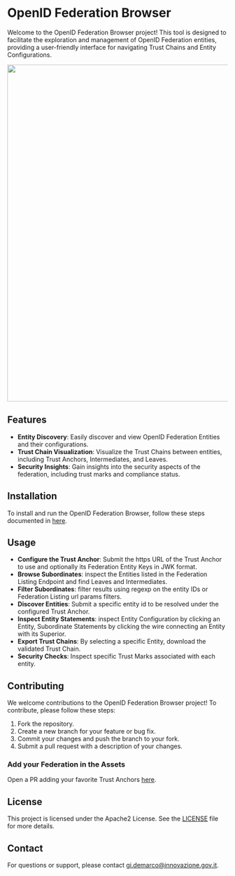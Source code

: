 # OpenID Federation Browser

Welcome to the OpenID Federation Browser project!
This tool is designed to facilitate the exploration and management of OpenID Federation entities,
providing a user-friendly interface for navigating Trust Chains and Entity Configurations.

<img src="images/preview.gif" width="768">

## Features

- **Entity Discovery**: Easily discover and view OpenID Federation Entities and their configurations.
- **Trust Chain Visualization**: Visualize the Trust Chains between entities, including Trust Anchors, Intermediates, and Leaves.
- **Security Insights**: Gain insights into the security aspects of the federation, including trust marks and compliance status.

## Installation

To install and run the OpenID Federation Browser, follow these steps documented in [here](SETUP.md).

## Usage

- **Configure the Trust Anchor**: Submit the https URL of the Trust Anchor to use and optionally its Federation Entity Keys in JWK format.
- **Browse Subordinates**: inspect the Entities listed in the Federation Listing Endpoint and find Leaves and Intermediates.
- **Filter Subordinates**: filter results using regexp on the entity IDs or Federation Listing url params filters.
- **Discover Entities**: Submit a specific entity id to be resolved under the configured Trust Anchor.
- **Inspect Entity Statements**: inspect Entity Configuration by clicking an Entity, Subordinate Statements by clicking the wire connecting an Entity with its Superior.
- **Export Trust Chains**: By selecting a specific Entity, download the validated Trust Chain.
- **Security Checks**: Inspect specific Trust Marks associated with each entity.

## Contributing

We welcome contributions to the OpenID Federation Browser project! To contribute, please follow these steps:

1. Fork the repository.
2. Create a new branch for your feature or bug fix.
3. Commit your changes and push the branch to your fork.
4. Submit a pull request with a description of your changes.

### Add your Federation in the Assets

Open a PR adding your favorite Trust Anchors [here](src/assets/trustChainList.json).

## License

This project is licensed under the Apache2 License. See the [LICENSE](LICENSE) file for more details.

## Contact

For questions or support, please contact [gi.demarco@innovazione.gov.it](mailto:gi.demarco@innovazione.gov.it).
